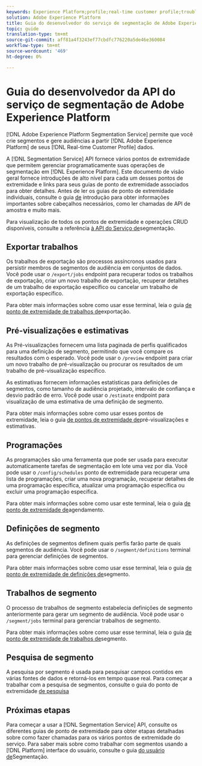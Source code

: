 ```yaml
---
keywords: Experience Platform;profile;real-time customer profile;troubleshooting;API
solution: Adobe Experience Platform
title: Guia do desenvolvedor do serviço de segmentação de Adobe Experience Platform
topic: guide
translation-type: tm+mt
source-git-commit: aff81a4f3243ef77cbdfc776220a5de46e360084
workflow-type: tm+mt
source-wordcount: '469'
ht-degree: 0%

---
```



# Guia do desenvolvedor da API do serviço de segmentação de Adobe Experience Platform

[!DNL Adobe Experience Platform Segmentation Service] permite que você crie segmentos e gere audiências a partir [!DNL Adobe Experience Platform] de seus [!DNL Real-time Customer Profile] dados.

A [!DNL Segmentation Service] API fornece vários pontos de extremidade que permitem gerenciar programaticamente suas operações de segmentação em [!DNL Experience Platform]. Este documento de visão geral fornece introduções de alto nível para cada um desses pontos de extremidade e links para seus guias de ponto de extremidade associados para obter detalhes. Antes de ler os guias de ponto de extremidade individuais, consulte o guia [de](./getting-started.md) introdução para obter informações importantes sobre cabeçalhos necessários, como ler chamadas de API de amostra e muito mais.

Para visualização de todos os pontos de extremidade e operações CRUD disponíveis, consulte a referência [à API do Serviço de](https://www.adobe.io/apis/experienceplatform/home/api-reference.html#!acpdr/swagger-specs/segmentation.yaml)segmentação.

## Exportar trabalhos

Os trabalhos de exportação são processos assíncronos usados para persistir membros de segmentos de audiência em conjuntos de dados. Você pode usar o `/export/jobs` endpoint para recuperar todos os trabalhos de exportação, criar um novo trabalho de exportação, recuperar detalhes de um trabalho de exportação específico ou cancelar um trabalho de exportação específico.

Para obter mais informações sobre como usar esse terminal, leia o guia [de ponto de extremidade de trabalhos de](./export-jobs.md)exportação.

## Pré-visualizações e estimativas

As Pré-visualizações fornecem uma lista paginada de perfis qualificados para uma definição de segmento, permitindo que você compare os resultados com o esperado. Você pode usar o `/preview` endpoint para criar um novo trabalho de pré-visualização ou procurar os resultados de um trabalho de pré-visualização específico.

As estimativas fornecem informações estatísticas para definições de segmentos, como tamanho de audiência projetado, intervalo de confiança e desvio padrão de erro. Você pode usar o `/estimate` endpoint para visualização de uma estimativa de uma definição de segmento.

Para obter mais informações sobre como usar esses pontos de extremidade, leia o guia [de pontos de extremidade de](./previews-and-estimates.md)pré-visualizações e estimativas.

## Programações

As programações são uma ferramenta que pode ser usada para executar automaticamente tarefas de segmentação em lote uma vez por dia. Você pode usar o `/config/schedules` ponto de extremidade para recuperar uma lista de programações, criar uma nova programação, recuperar detalhes de uma programação específica, atualizar uma programação específica ou excluir uma programação específica.

Para obter mais informações sobre como usar este terminal, leia o guia [de ponto de extremidade de](./schedules.md)agendamento.

## Definições de segmento

As definições de segmentos definem quais perfis farão parte de quais segmentos de audiência. Você pode usar o `/segment/definitions` terminal para gerenciar definições de segmentos.

Para obter mais informações sobre como usar esse terminal, leia o guia [de ponto de extremidade de definições de](./segment-definitions.md)segmento.

## Trabalhos de segmento

O processo de trabalhos de segmento estabelecia definições de segmento anteriormente para gerar um segmento de audiência. Você pode usar o `/segment/jobs` terminal para gerenciar trabalhos de segmento.

Para obter mais informações sobre como usar esse terminal, leia o guia [de ponto de extremidade de trabalhos de](./segment-jobs.md)segmento.

## Pesquisa de segmento

A pesquisa por segmento é usada para pesquisar campos contidos em várias fontes de dados e retorná-los em tempo quase real. Para começar a trabalhar com a pesquisa de segmentos, consulte o guia do ponto de extremidade [de pesquisa](segment-search.md)

## Próximas etapas

Para começar a usar a [!DNL Segmentation Service] API, consulte os diferentes guias de ponto de extremidade para obter etapas detalhadas sobre como fazer chamadas para os vários pontos de extremidade do serviço. Para saber mais sobre como trabalhar com segmentos usando a [!DNL Platform] interface do usuário, consulte o guia [do usuário de](../ui/overview.md)Segmentação.